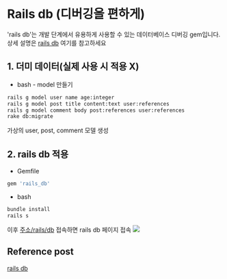 Rails db (디버깅을 편하게) 
==
'rails db'는 개발 단계에서 유용하게 사용할 수 있는 데이터베이스 디버깅 gem입니다.<br>
상세 설명은 [rails db](https://github.com/igorkasyanchuk/rails_db) 여기를 참고하세요
## 1. 더미 데이터(실제 사용 시 적용 X)
* bash - model 만들기
```bash
rails g model user name age:integer
rails g model post title content:text user:references
rails g model comment body post:references user:references
rake db:migrate
```
가상의 user, post, comment 모델 생성
## 2. rails db 적용
* Gemfile
```ruby
gem 'rails_db'
```
* bash 
```bash
bundle install
rails s
```
이후 [주소/rails/db](주소/rails/db) 접속하면 rails db 페이지 접속
<img src="https://raw.githubusercontent.com/igorkasyanchuk/rails_db/master/docs/main_view.png?token=AAArXeu9-vtuW8nIvc9RE0nOIhGbwxkbks5WKlTLwA%3D%3D"
/>
## Reference post
[rails db](https://github.com/igorkasyanchuk/rails_db)